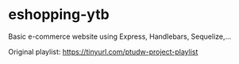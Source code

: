 # eshopping-ytb
Basic e-commerce website using Express, Handlebars, Sequelize,...

Original playlist:
https://tinyurl.com/ptudw-project-playlist
